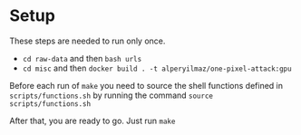 # Setup

These steps are needed to run only once.

* `cd raw-data` and then `bash urls`
* `cd misc` and then `docker build . -t alperyilmaz/one-pixel-attack:gpu`

Before each run of `make` you need to source the shell functions defined in `scripts/functions.sh` by running the command `source scripts/functions.sh`

After that, you are ready to go. Just run `make` 
